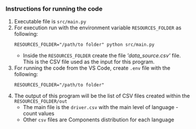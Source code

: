 ### Instructions for running the code
1. Executable file is `src/main.py`
2. For execution run with the environment variable `RESOURCES_FOLDER` as following:
    ```
    RESOURCES_FOLDER="/path/to folder" python src/main.py
    ```
    - Inside the `RESOURCES_FOLDER` create the file *'data_source.csv'* file. This is the CSV file used as the input for this program.
3. For running the code from the VS Code, create `.env` file with the following:
    ```
    RESOURCES_FOLDER="/path/to folder"
    ```
4. The output of this program will be the list of CSV files created within the `RESOURCES_FOLDER/out`
    - The main file is the `driver.csv` with the main level of language - count values
    - Other `csv` files are Components distribution for each language
